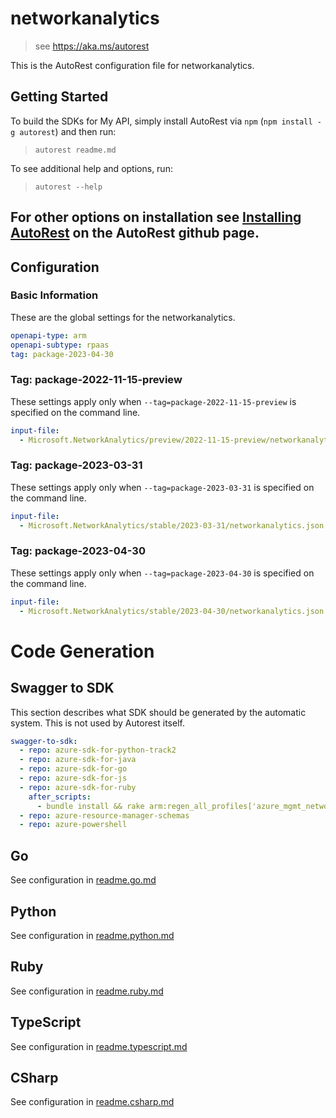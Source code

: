 # networkanalytics

> see https://aka.ms/autorest

This is the AutoRest configuration file for networkanalytics.

## Getting Started

To build the SDKs for My API, simply install AutoRest via `npm` (`npm install -g autorest`) and then run:

> `autorest readme.md`

To see additional help and options, run:

> `autorest --help`

## For other options on installation see [Installing AutoRest](https://aka.ms/autorest/install) on the AutoRest github page.

## Configuration

### Basic Information

These are the global settings for the networkanalytics.

``` yaml
openapi-type: arm
openapi-subtype: rpaas
tag: package-2023-04-30
```


### Tag: package-2022-11-15-preview

These settings apply only when `--tag=package-2022-11-15-preview` is specified on the command line.

```yaml $(tag) == 'package-2022-11-15-preview'
input-file:
  - Microsoft.NetworkAnalytics/preview/2022-11-15-preview/networkanalytics.json
```

### Tag: package-2023-03-31

These settings apply only when `--tag=package-2023-03-31` is specified on the command line.

```yaml $(tag) == 'package-2023-03-31'
input-file:
  - Microsoft.NetworkAnalytics/stable/2023-03-31/networkanalytics.json
```

### Tag: package-2023-04-30

These settings apply only when `--tag=package-2023-04-30` is specified on the command line.

```yaml $(tag) == 'package-2023-04-30'
input-file:
  - Microsoft.NetworkAnalytics/stable/2023-04-30/networkanalytics.json
```

# Code Generation

## Swagger to SDK

This section describes what SDK should be generated by the automatic system.
This is not used by Autorest itself.

``` yaml $(swagger-to-sdk)
swagger-to-sdk:
  - repo: azure-sdk-for-python-track2
  - repo: azure-sdk-for-java
  - repo: azure-sdk-for-go
  - repo: azure-sdk-for-js
  - repo: azure-sdk-for-ruby
    after_scripts:
      - bundle install && rake arm:regen_all_profiles['azure_mgmt_networkanalytics']
  - repo: azure-resource-manager-schemas
  - repo: azure-powershell
```

## Go

See configuration in [readme.go.md](./readme.go.md)

## Python

See configuration in [readme.python.md](./readme.python.md)

## Ruby

See configuration in [readme.ruby.md](./readme.ruby.md)

## TypeScript

See configuration in [readme.typescript.md](./readme.typescript.md)

## CSharp

See configuration in [readme.csharp.md](./readme.csharp.md)
